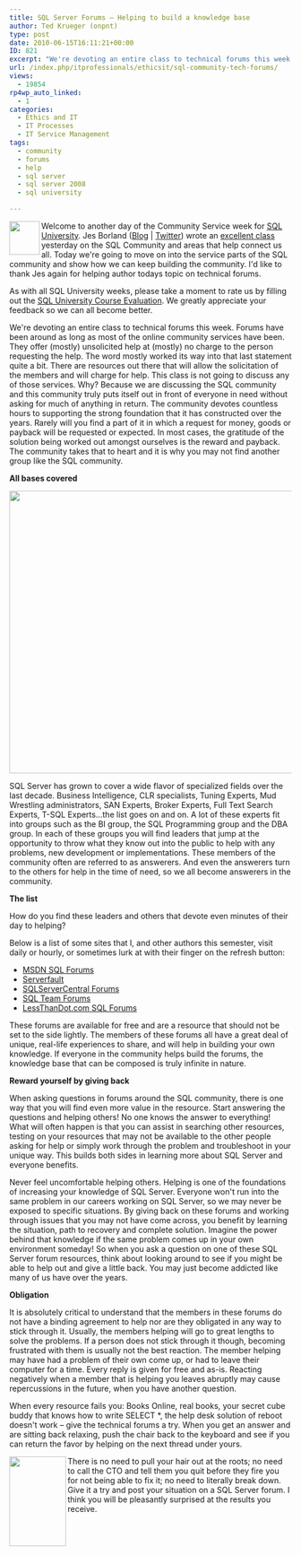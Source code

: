 ```yaml
---
title: SQL Server Forums – Helping to build a knowledge base
author: Ted Krueger (onpnt)
type: post
date: 2010-06-15T16:11:21+00:00
ID: 821
excerpt: "We're devoting an entire class to technical forums this week.  Forums have been around as long as most of the online community services have been.  They offer (mostly) unsolicited help at (mostly) no charge to the person requesting the help.  The word mostly worked its way into that last statement quite a bit.  There are resources out there that will allow the solicitation of the members and will charge for help.  This class is not going to discuss any of those services.  Why?  Because we are discussing the SQL community and this community truly puts itself out in front of everyone in need without asking for much of anything in return."
url: /index.php/itprofessionals/ethicsit/sql-community-tech-forums/
views:
  - 19854
rp4wp_auto_linked:
  - 1
categories:
  - Ethics and IT
  - IT Processes
  - IT Service Management
tags:
  - community
  - forums
  - help
  - sql server
  - sql server 2008
  - sql university

---
```

<div class="image_block">
  <img src="https://lessthandot.z19.web.core.windows.net/wp-content/uploads/blogs/ITProfessionals/sqlu_tiny.gif" alt="" title="" width="54" height="60" align="left" />
</div>

Welcome to another day of the Community Service week for [SQL University][1]. Jes Borland ([Blog][2] | [Twitter][3]) wrote an [excellent class][4] yesterday on the SQL Community and areas that help connect us all. Today we're going to move on into the service parts of the SQL community and show how we can keep building the community. I'd like to thank Jes again for helping author todays topic on technical forums. 

As with all SQL University weeks, please take a moment to rate us by filling out the [SQL University Course Evaluation][5]. We greatly appreciate your feedback so we can all become better. 

We're devoting an entire class to technical forums this week. Forums have been around as long as most of the online community services have been. They offer (mostly) unsolicited help at (mostly) no charge to the person requesting the help. The word mostly worked its way into that last statement quite a bit. There are resources out there that will allow the solicitation of the members and will charge for help. This class is not going to discuss any of those services. Why? Because we are discussing the SQL community and this community truly puts itself out in front of everyone in need without asking for much of anything in return. The community devotes countless hours to supporting the strong foundation that it has constructed over the years. Rarely will you find a part of it in which a request for money, goods or payback will be requested or expected. In most cases, the gratitude of the solution being worked out amongst ourselves is the reward and payback. The community takes that to heart and it is why you may not find another group like the SQL community.

**All bases covered**

<div class="image_block">
  <img src="https://lessthandot.z19.web.core.windows.net/wp-content/uploads/blogs/ITProfessionals/big _circle.gif" alt="" title="" width="645" height="504" />
</div>

SQL Server has grown to cover a wide flavor of specialized fields over the last decade. Business Intelligence, CLR specialists, Tuning Experts, Mud Wrestling administrators, SAN Experts, Broker Experts, Full Text Search Experts, T-SQL Experts...the list goes on and on. A lot of these experts fit into groups such as the BI group, the SQL Programming group and the DBA group. In each of these groups you will find leaders that jump at the opportunity to throw what they know out into the public to help with any problems, new development or implementations. These members of the community often are referred to as answerers. And even the answerers turn to the others for help in the time of need, so we all become answerers in the community. 

**The list**

How do you find these leaders and others that devote even minutes of their day to helping?

Below is a list of some sites that I, and other authors this semester, visit daily or hourly, or sometimes lurk at with their finger on the refresh button:

  * [MSDN SQL Forums][6]
  * [Serverfault][7]
  * [SQLServerCentral Forums][8]
  * [SQL Team Forums][9]
  * [LessThanDot.com SQL Forums][10]

These forums are available for free and are a resource that should not be set to the side lightly. The members of these forums all have a great deal of unique, real-life experiences to share, and will help in building your own knowledge. If everyone in the community helps build the forums, the knowledge base that can be composed is truly infinite in nature. 

**Reward yourself by giving back**

When asking questions in forums around the SQL community, there is one way that you will find even more value in the resource. Start answering the questions and helping others! No one knows the answer to everything! What will often happen is that you can assist in searching other resources, testing on your resources that may not be available to the other people asking for help or simply work through the problem and troubleshoot in your unique way. This builds both sides in learning more about SQL Server and everyone benefits. 

Never feel uncomfortable helping others. Helping is one of the foundations of increasing your knowledge of SQL Server. Everyone won't run into the same problem in our careers working on SQL Server, so we may never be exposed to specific situations. By giving back on these forums and working through issues that you may not have come across, you benefit by learning the situation, path to recovery and complete solution. Imagine the power behind that knowledge if the same problem comes up in your own environment someday! So when you ask a question on one of these SQL Server forum resources, think about looking around to see if you might be able to help out and give a little back. You may just become addicted like many of us have over the years.

**Obligation**

It is absolutely critical to understand that the members in these forums do not have a binding agreement to help nor are they obligated in any way to stick through it. Usually, the members helping will go to great lengths to solve the problems. If a person does not stick through it though, becoming frustrated with them is usually not the best reaction. The member helping may have had a problem of their own come up, or had to leave their computer for a time. Every reply is given for free and as-is. Reacting negatively when a member that is helping you leaves abruptly may cause repercussions in the future, when you have another question. 

When every resource fails you: Books Online, real books, your secret cube buddy that knows how to write SELECT *, the help desk solution of reboot doesn't work – give the technical forums a try. When you get an answer and are sitting back relaxing, push the chair back to the keyboard and see if you can return the favor by helping on the next thread under yours.

<div class="image_block">
  <img src="https://lessthandot.z19.web.core.windows.net/wp-content/uploads/blogs/ITProfessionals/crazy_hair_puller.gif" alt="" title="" width="101" height="160" align="left" />
</div>

There is no need to pull your hair out at the roots; no need to call the CTO and tell them you quit before they fire you for not being able to fix it; no need to literally break down. Give it a try and post your situation on a SQL Server forum. I think you will be pleasantly surprised at the results you receive.

 [1]: http://sqlchicken.com/sql-university
 [2]: http://jesborland.wordpress.com/
 [3]: http://twitter.com/grrl_geek
 [4]: http://jesborland.wordpress.com/2010/06/14/meet-the-sql-server-community/
 [5]: https://spreadsheets.google.com/a/sqlchicken.com/viewform?hl=en&formkey=dDBoSW02QldrTTc2dER3WVZheUlEX3c6MQ#gid=0
 [6]: http://social.msdn.microsoft.com/Forums/en/category/sqlserver/
 [7]: http://serverfault.com/
 [8]: http://www.sqlservercentral.com/Forums/
 [9]: http://www.sqlteam.com/forums/
 [10]: http://forum.lessthandot.com/viewforum.php?f=14&sid=95273364bfa1d4cbee1b6a2bf998431b